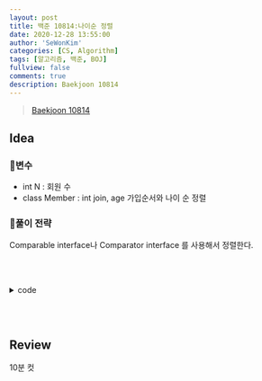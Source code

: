 ```yaml
---
layout: post
title: 백준 10814:나이순 정렬
date: 2020-12-28 13:55:00
author: 'SeWonKim'
categories: [CS, Algorithm]
tags: [알고리즘, 백준, BOJ]
fullview: false
comments: true
description: Baekjoon 10814
---
```


> [Baekjoon 10814](https://www.acmicpc.net/problem/10814)

## Idea

### 🥚변수

- int N : 회원 수
- class Member : int join, age 가입순서와 나이 순 정렬

### 🍳풀이 전략

Comparable interface나 Comparator interface 를 사용해서 정렬한다.

&nbsp;  
&nbsp;


<details>
<summary>code</summary>
<div markdown="1">

```java
import java.util.*;

public class Main {

	public static class Member {
		int join, age;
		String name;

		public Member(int join, int age, String name) {
			this.join = join;
			this.age = age;
			this.name = name;
		}
	} 
	public static void main(String[] args) {
		Scanner sc = new Scanner(System.in);
		int N = sc.nextInt();
		Member[] member = new Member[N];
		for (int i = 0; i < N; i++) {
			int age = sc.nextInt();
			String name = sc.nextLine();
			member[i] = new Member(i, age, name);
		}
		
		Arrays.sort(member, new Comparator<Member>() {

			@Override
			public int compare(Member o1, Member o2) {
				if(o1.age == o2.age)	return o1.join - o2.join;
				return o1.age - o2.age;
			}
			
		});
		
		for (int i = 0; i < member.length; i++) {
			System.out.println(member[i].age + member[i].name);
		}
		sc.close();
	}

}
```

</div>
</details>

&nbsp;  
&nbsp;

## Review

10분 컷

&nbsp;  
&nbsp;
